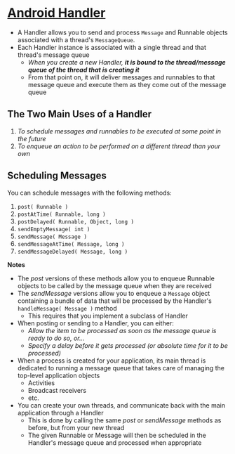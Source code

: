 # [Android Handler](https://developer.android.com/reference/android/os/Handler.html)
- A Handler allows you to send and process `Message` and Runnable objects associated with a thread's `MessageQueue`.
- Each Handler instance is associated with a single thread and that thread's message queue
  - _When you create a new Handler, **it is bound to the thread/message queue of the thread that is creating it**_
  - From that point on, it will deliver messages and runnables to that message queue and execute them as they come out of the message queue

## The Two Main Uses of a Handler
1. _To schedule messages and runnables to be executed at some point in the future_
2. _To enqueue an action to be performed on a different thread than your own_

## Scheduling Messages
You can schedule messages with the following methods:
1. `post( Runnable )`
2. `postAtTime( Runnable, long )`
3. `postDelayed( Runnable, Object, long )`
4. `sendEmptyMessage( int )`
5. `sendMessage( Message )`
6. `sendMessageAtTime( Message, long )`
7. `sendMessageDelayed( Message, long )`

**Notes**
- The _post_ versions of these methods allow you to enqueue Runnable objects to be called by the message queue when they are received
- The _sendMessage_ versions allow you to enqueue a `Message` object containing a bundle of data that will be processed by the Handler's `handleMessage( Message )` method
  - This requires that you implement a subclass of Handler
- When posting or sending to a Handler, you can either:
  - _Allow the item to be processed as soon as the message queue is ready to do so, or..._
  - _Specify a delay before it gets processed (or absolute time for it to be processed)_
- When a process is created for your application, its main thread is dedicated to running a message queue that takes care of managing the top-level application objects
  - Activities
  - Broadcast receivers
  - etc.
- You can create your own threads, and communicate back with the main application through a Handler
  - This is done by calling the same _post_ or _sendMessage_ methods as before, but from your new thread
  - The given Runnable or Message will then be scheduled in the Handler's message queue and processed when appropriate